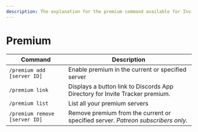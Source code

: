 ```yaml
---
description: The explanation for the premium command available for Invite Tracker.
---
```


# Premium

| Command                       | Description                                                                       |
| ----------------------------- | --------------------------------------------------------------------------------- |
| `/premium add [server ID]`    | Enable premium in the current or specified server                                 |
| `/premium link`               | Displays a button link to Discords App Directory for Invite Tracker premium.      |
| `/premium list`               | List all your premium servers                                                     |
| `/premium remove [server ID]` | Remove premium from the current or specified server.  _Patreon subscribers only._ |
